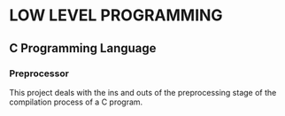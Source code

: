 # LOW LEVEL PROGRAMMING

## C Programming Language

### Preprocessor

This project deals with the ins and outs of the preprocessing stage of the compilation process of a C program.

